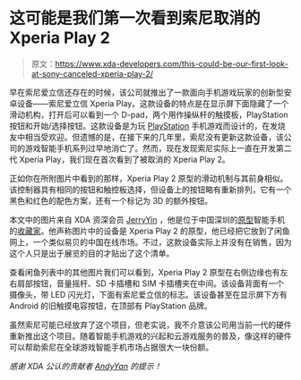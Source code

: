 # 这可能是我们第一次看到索尼取消的 Xperia Play 2

> 原文：<https://www.xda-developers.com/this-could-be-our-first-look-at-sony-canceled-xperia-play-2/>

早在索尼爱立信还存在的时候，该公司就推出了一款面向手机游戏玩家的创新型安卓设备——索尼爱立信 Xperia Play。这款设备的特点是在显示屏下面隐藏了一个滑动机构，打开后可以看到一个 D-pad，两个用作操纵杆的触摸板，PlayStation 按钮和开始/选择按钮。这款设备是为玩 [PlayStation](https://www.xda-developers.com/tag/playstation/) 手机游戏而设计的，在发烧友中相当受欢迎。但遗憾的是，在接下来的几年里，索尼没有更新这款设备，该公司的游戏智能手机系列过早地消亡了。然而，现在发现索尼实际上一直在开发第二代 Xperia Play，我们现在首次看到了被取消的 Xperia Play 2。

正如你在所附图片中看到的那样，Xperia Play 2 原型的滑动机制与其前身相似。该控制器具有相同的按钮和触控板选择，但设备上的按钮略有重新排列，它有一个黑色和红色的配色方案，还有一个标记为 3D 的额外按钮。

本文中的图片来自 XDA 资深会员 [JerryYin](https://forum.xda-developers.com/member.php?u=9092064) ，他是位于中国深圳的[原型](https://www.coolapk.com/feed/20716968?shareKey=N2JjOWIwODE2ZTI4NWY2ODExZDM~&shareUid=323820&shareFrom=com.coolapk.market_10.5.2)智能手机的[收藏家](https://www.coolapk.com/feed/21680041?shareKey=NTBjM2U0ZmFiY2Q0NWY2ODExMTk~&shareUid=323820&shareFrom=com.coolapk.market_10.5.2)。他声称图片中的设备是 Xperia Play 2 的原型，他已经把它放到了闲鱼网上，一个类似易贝的中国在线市场。不过，这款设备实际上并没有在销售，因为这个人只是出于展览的目的才贴出了这个清单。

查看闲鱼列表中的其他图片我们可以看到，Xperia Play 2 原型在右侧边缘也有左右肩部按钮，音量摇杆、SD 卡插槽和 SIM 卡插槽夹在中间。该设备背面有一个摄像头，带 LED 闪光灯，下面有索尼爱立信的标志。该设备甚至在显示屏下方有 Android 的旧触摸电容按钮，在顶部有 PlayStation 品牌。

虽然索尼可能已经放弃了这个项目，但老实说，我不介意该公司用当前一代的硬件重新推出这个项目。随着智能手机游戏的兴起和云游戏服务的普及，像这样的硬件可以帮助索尼在全球游戏智能手机市场占据很大一块份额。

*感谢 XDA 公认的贡献者 [AndyYan](https://forum.xda-developers.com/member.php?u=4467696) 的提示！*